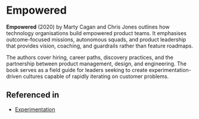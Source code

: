 # Empowered

**Empowered** (2020) by Marty Cagan and Chris Jones outlines how technology organisations build empowered product teams. It emphasises outcome-focused missions, autonomous squads, and product leadership that provides vision, coaching, and guardrails rather than feature roadmaps.

The authors cover hiring, career paths, discovery practices, and the partnership between product management, design, and engineering. The book serves as a field guide for leaders seeking to create experimentation-driven cultures capable of rapidly iterating on customer problems.

## Referenced in

- [Experimentation](/strategies/attacking/experimentation)
